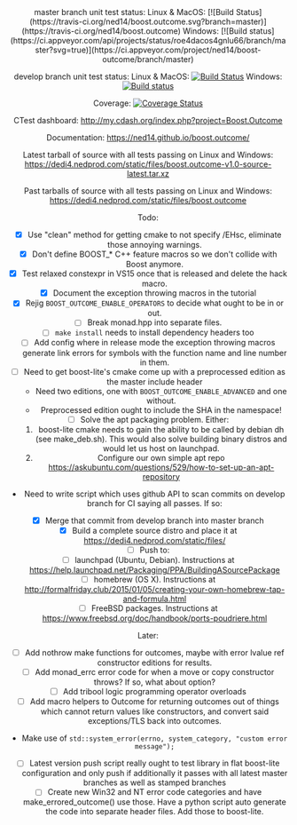 <center>
master branch unit test status: Linux & MacOS: [![Build Status](https://travis-ci.org/ned14/boost.outcome.svg?branch=master)](https://travis-ci.org/ned14/boost.outcome) Windows: [![Build status](https://ci.appveyor.com/api/projects/status/roe4dacos4gnlu66/branch/master?svg=true)](https://ci.appveyor.com/project/ned14/boost-outcome/branch/master)

develop branch unit test status: Linux & MacOS: [![Build Status](https://travis-ci.org/ned14/boost.outcome.svg?branch=develop)](https://travis-ci.org/ned14/boost.outcome) Windows: [![Build status](https://ci.appveyor.com/api/projects/status/roe4dacos4gnlu66/branch/develop?svg=true)](https://ci.appveyor.com/project/ned14/boost-outcome/branch/develop)

Coverage: [![Coverage Status](https://coveralls.io/repos/ned14/boost.outcome/badge.svg?branch=master)](https://coveralls.io/r/ned14/boost.outcome?branch=master)

CTest dashboard: http://my.cdash.org/index.php?project=Boost.Outcome

Documentation: https://ned14.github.io/boost.outcome/

Latest tarball of source with all tests passing on Linux and Windows: https://dedi4.nedprod.com/static/files/boost.outcome-v1.0-source-latest.tar.xz

Past tarballs of source with all tests passing on Linux and Windows: https://dedi4.nedprod.com/static/files/boost.outcome

Todo:
 - [x] Use "clean" method for getting cmake to not specify /EHsc, eliminate those annoying warnings.
 - [x] Don't define BOOST_* C++ feature macros so we don't collide with Boost anymore.
 - [x] Test relaxed constexpr in VS15 once that is released and delete the hack macro.
 - [x] Document the exception throwing macros in the tutorial
 - [x] Rejig `BOOST_OUTCOME_ENABLE_OPERATORS` to decide what ought to be in or out.
 - [ ] Break monad.hpp into separate files.
 - [ ] `make install` needs to install dependency headers too
 - [ ] Add config where in release mode the exception throwing macros generate link errors
for symbols with the function name and line number in them.
 - [ ] Need to get boost-lite's cmake come up with a preprocessed edition as the master include header
   - Need two editions, one with `BOOST_OUTCOME_ENABLE_ADVANCED` and one without.
   - Preprocessed edition ought to include the SHA in the namespace!
 - [ ] Solve the apt packaging problem. Either:
   1. boost-lite cmake needs to gain the ability to be called by debian dh (see make_deb.sh).
   This would also solve building binary distros and would let us host on launchpad.
   2. Configure our own simple apt repo https://askubuntu.com/questions/529/how-to-set-up-an-apt-repository
 - Need to write script which uses github API to scan commits on develop branch for CI
saying all passes. If so:
  - [x] Merge that commit from develop branch into master branch
  - [x] Build a complete source distro and place it at https://dedi4.nedprod.com/static/files/
  - [ ] Push to:
   - [ ] launchpad (Ubuntu, Debian). Instructions at https://help.launchpad.net/Packaging/PPA/BuildingASourcePackage
   - [ ] homebrew (OS X). Instructions at http://formalfriday.club/2015/01/05/creating-your-own-homebrew-tap-and-formula.html
   - [ ] FreeBSD packages. Instructions at https://www.freebsd.org/doc/handbook/ports-poudriere.html
 
Later:
 - [ ] Add nothrow make functions for outcomes, maybe with error lvalue ref constructor editions for results.
 - [ ] Add monad_errc error code for when a move or copy constructor throws? If so, what about option<T>?
 - [ ] Add tribool logic programming operator overloads
 - [ ] Add macro helpers to Outcome for returning outcomes out of things which cannot return values
like constructors, and convert said exceptions/TLS back into outcomes.
  - Make use of `std::system_error(errno, system_category, "custom error message");`
 - [ ] Latest version push script really ought to test library in flat boost-lite configuration
and only push if additionally it passes with all latest master branches as well as stamped branches
 - [ ] Create new Win32 and NT error code categories and have make_errored_outcome() use those.
 Have a python script auto generate the code into separate header files. Add those to boost-lite.

</center>

